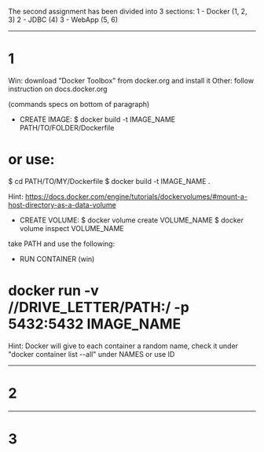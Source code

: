 The second assignment has been divided into 3 sections:
1 - Docker	(1, 2, 3)
2 - JDBC	(4)
3 - WebApp	(5, 6)

*************************************************************
# 1

Win: download "Docker Toolbox" from docker.org and install it
Other: follow instruction on docs.docker.org

(commands specs on bottom of paragraph)

* CREATE IMAGE:
$ docker build -t IMAGE_NAME PATH/TO/FOLDER/Dockerfile

# or use:

$ cd PATH/TO/MY/Dockerfile
$ docker build -t IMAGE_NAME .

Hint: https://docs.docker.com/engine/tutorials/dockervolumes/#mount-a-host-directory-as-a-data-volume

* CREATE VOLUME:
$ docker volume create VOLUME_NAME
$ docker volume inspect VOLUME_NAME

take PATH and use the following:

* RUN CONTAINER (win)
# docker run -v //DRIVE_LETTER/PATH:/<container path> -p 5432:5432 IMAGE_NAME

Hint: Docker will give to each container a random name, check
it under "docker container list --all" under NAMES or use ID
*************************************************************
# 2


*************************************************************
# 3

